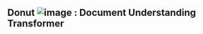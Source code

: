 ## Donut ![image](https://github.com/jayavelu-balaji/ds-DONUT/assets/168464384/4a65f836-f99d-4afe-89cc-64dfceffe60d) : Document Understanding Transformer
